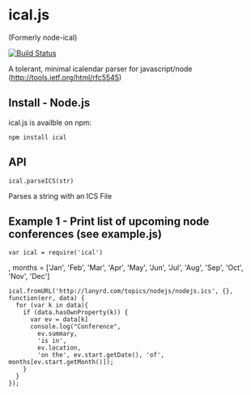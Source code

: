 # ical.js #
(Formerly node-ical)

[![Build Status](https://secure.travis-ci.org/peterbraden/node-ical.png)](http://travis-ci.org/peterbraden/node-ical)

A tolerant, minimal icalendar parser for javascript/node
(http://tools.ietf.org/html/rfc5545)


## Install - Node.js ##

ical.js is availble on npm:

    npm install ical



## API ##

    ical.parseICS(str)

Parses a string with an ICS File








## Example 1 - Print list of upcoming node conferences (see example.js)

    var ical = require('ical')
  , months = ['Jan', 'Feb', 'Mar', 'Apr', 'May', 'Jun', 'Jul', 'Aug', 'Sep', 'Oct', 'Nov', 'Dec']

    ical.fromURL('http://lanyrd.com/topics/nodejs/nodejs.ics', {}, function(err, data) {
      for (var k in data){
        if (data.hasOwnProperty(k)) {
          var ev = data[k]
          console.log("Conference",
            ev.summary,
            'is in',
            ev.location,
            'on the', ev.start.getDate(), 'of', months[ev.start.getMonth()]);
        }
      }
    });



